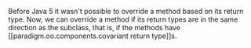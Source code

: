 

Before Java 5 it wasn't possible to override a method based on its return type. Now, we can override a method if its return types are in the same direction as the subclass, that is, if the methods have [[paradigm.oo.components.covariant return type]]s.
